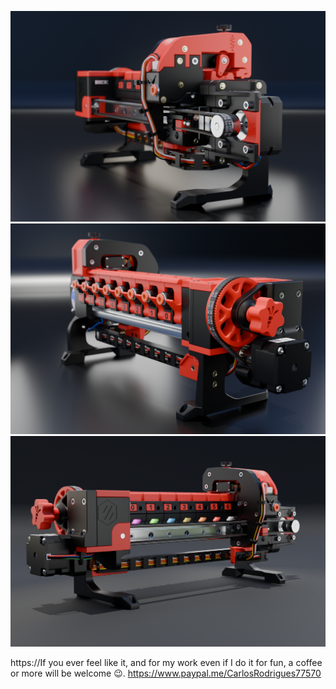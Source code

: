 
![mirror](https://github.com/CarlosRodriguess/ERCF-M/blob/main/Images/sans_nom26.png)
![mirror](https://github.com/CarlosRodriguess/ERCF-M/blob/main/Images/sans_nom28.png)
![mirror](https://github.com/CarlosRodriguess/ERCF-M/blob/main/Images/sans_nom30.png)


https://If you ever feel like it, and for my work even if I do it for fun, a coffee or more will be welcome 😉. https://www.paypal.me/CarlosRodrigues77570
